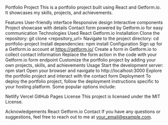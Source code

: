 Portfolio Project
This is a portfolio project built using React and Getform.io. It showcases my skills, projects, and achievements.

Features
User-friendly interface
Responsive design
Interactive components
Project showcase with details
Contact form powered by Getform.io for easy communication
Technologies Used
React
Getform.io
Installation
Clone the repository: git clone <repository_url>
Navigate to the project directory: cd portfolio-project
Install dependencies: npm install
Configuration
Sign up for a Getform.io account at https://getform.io/
Create a form in Getform.io to collect contact information
Replace the form action in the code with your Getform.io form endpoint
Customize the portfolio project by adding your own projects, skills, and achievements
Usage
Start the development server: npm start
Open your browser and navigate to http://localhost:3000
Explore the portfolio project and interact with the contact form
Deployment
To deploy the portfolio project, follow the deployment instructions specific to your hosting platform. Some popular options include:

Netlify
Vercel
GitHub Pages
License
This project is licensed under the MIT License.

Acknowledgements
React
Getform.io
Contact
If you have any questions or suggestions, feel free to reach out to me at your_email@example.com.
